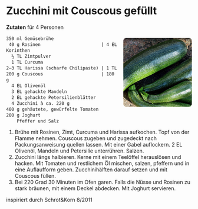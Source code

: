 Zucchini mit Couscous gefüllt
=================

<img align='right' style="margin:5ex 0 1ex 1em;border-radius:8px" width="37%" src="images/Zucchini.jpg">

**Zutaten** für 4 Personen
```
350 ml Gemüsebrühe
 40 g Rosinen                       | 4 EL Korinthen
  ½ TL Zimtpulver
  1 TL Curcuma
2–3 TL Harissa (scharfe Chilipaste) | 1 TL
200 g Couscous                      | 180 g
  4 EL Olivenöl
  3 EL gehackte Mandeln
  2 EL gehackte Petersilienblätter
  4 Zucchini à ca. 220 g
400 g gehäutete, gewürfelte Tomaten
200 g Joghurt
    Pfeffer und Salz 
```

1. Brühe mit Rosinen, Zimt, Curcuma und Harissa aufkochen. Topf von der Flamme nehmen. Couscous zugeben und zugedeckt nach Packungsanweisung quellen lassen. Mit einer Gabel auflockern. 2 EL Olivenöl, Mandeln und Petersilie unterrühren. Salzen.
2. Zucchini längs halbieren. Kerne mit einem Teelöffel herauslösen und hacken. Mit Tomaten und restlichem Öl mischen, salzen, pfeffern und in eine Auflaufform geben. Zucchinihälften darauf setzen und mit Couscous füllen.
3. Bei 220 Grad 30 Minuten im Ofen garen. Falls die Nüsse und Rosinen zu stark bräunen, mit einem Deckel abdecken. Mit Joghurt servieren.

inspiriert durch Schrot&Korn 8/2011
